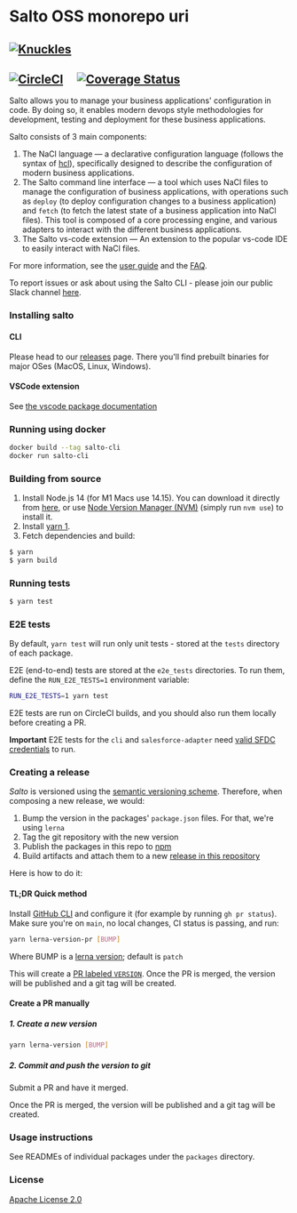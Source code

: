 # Salto OSS monorepo uri
[![Knuckles](bnw-face.png)](https://github.com/salto-io/salto/blob/main/docs/faq.md#why-did-we-choose-knuckles-as-our-mascot)
---

[![CircleCI](https://circleci.com/gh/salto-io/salto.svg?style=shield&circle-token=e64029d1886e2965a8d51b09597054b5a1e84733)](https://circleci.com/gh/salto-io/salto) &nbsp; &nbsp; [![Coverage Status](https://coveralls.io/repos/github/salto-io/salto/badge.svg?branch=main)](https://coveralls.io/github/salto-io/salto?branch=main)
---

Salto allows you to manage your business applications' configuration in code. By doing so, it enables modern devops style methodologies for development, testing and deployment for these business applications.

Salto consists of 3 main components:

1. The NaCl language — a declarative configuration language (follows the syntax of [hcl](https://github.com/hashicorp/hcl/tree/hcl2)), specifically designed to describe the configuration of modern business applications.
2. The Salto command line interface — a tool which uses NaCl files to manage the configuration of business applications, with operations such as `deploy` (to deploy configuration changes to a business application) and `fetch` (to fetch the latest state of a business application into NaCl files). This tool is composed of a core processing engine, and various adapters to interact with the different business applications.
3. The Salto vs-code extension — An extension to the popular vs-code IDE to easily interact with NaCl files.

For more information, see the [user guide](docs/user_guide.md) and the [FAQ](docs/faq.md).

To report issues or ask about using the Salto CLI - please join our public Slack channel [here](https://invite.playplay.io/invite?team_id=T011W61EVHD).

### Installing salto

#### CLI

Please head to our [releases](https://github.com/salto-io/salto/releases) page.
There you'll find prebuilt binaries for major OSes (MacOS, Linux, Windows).

#### VSCode extension

See [the vscode package documentation](packages/vscode/README.md#installation)

### Running using docker

```bash
docker build --tag salto-cli
docker run salto-cli
```

### Building from source

  1. Install Node.js 14 (for M1 Macs use 14.15). You can download it directly from [here](https://nodejs.org/en/download/releases/), or use [Node Version Manager (NVM)](https://github.com/nvm-sh/nvm) (simply run `nvm use`) to install it.
  2. Install [yarn 1](https://yarnpkg.com/en/docs/install).
  3. Fetch dependencies and build:

```bash
$ yarn
$ yarn build
```

### Running tests

```bash
$ yarn test
```

### E2E tests

By default, `yarn test` will run only unit tests - stored at the `tests` directory of each package.

E2E (end-to-end) tests are stored at the `e2e_tests` directories. To run them, define the `RUN_E2E_TESTS=1` environment variable:

```bash
RUN_E2E_TESTS=1 yarn test
```

E2E tests are run on CircleCI builds, and you should also run them locally before creating a PR.

**Important** E2E tests for the `cli` and `salesforce-adapter` need [valid SFDC credentials](packages/salesforce-adapter/README.md#E2E-tests) to run.

### Creating a release

_Salto_ is versioned using the [semantic versioning scheme](https://semver.org/). Therefore, when composing a new
release, we would:

  1. Bump the version in the packages' `package.json` files. For that, we're using `lerna`
  2. Tag the git repository with the new version
  3. Publish the packages in this repo to [npm](https://www.npmjs.com/org/salto-io)
  3. Build artifacts and attach them to a new [release in this repository](https://github.com/salto-io/salto/releases)

Here is how to do it:

#### TL;DR Quick method

Install [GitHub CLI](https://cli.github.com) and configure it (for example by running `gh pr status`).
Make sure you're on `main`, no local changes, CI status is passing, and run:

```bash
yarn lerna-version-pr [BUMP]
```

Where BUMP is a [lerna version](https://github.com/lerna/lerna/tree/main/commands/version#usage); default is  `patch`

This will create a [PR labeled `VERSION`](https://github.com/salto-io/salto/pulls?q=is%3Apr+label%3AVERSION). Once the PR is merged, the version will be published and a git tag will be created.

#### Create a PR manually

##### 1. Create a new version

```bash
yarn lerna-version [BUMP]
```

##### 2. Commit and push the version to git

Submit a PR and have it merged.

Once the PR is merged, the version will be published and a git tag will be created.

### Usage instructions

See READMEs of individual packages under the `packages` directory.

### License
[Apache License 2.0](LICENSE)

